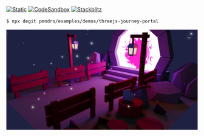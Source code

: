 [![Static](https://img.shields.io/badge/demo-%23646CFF.svg?logo=html5&logoColor=white)](https://pmndrs.github.io/examples/threejs-journey-portal)
[![CodeSandbox](https://img.shields.io/badge/codesandbox-040404?logo=codesandbox&logoColor=DBDBDB)](https://codesandbox.io/s/github/pmndrs/examples/tree/main/demos/threejs-journey-portal)
[![Stackblitz](https://img.shields.io/badge/stackblitz-fff?logo=Stackblitz&logoColor=1389FD)](https://stackblitz.com/github/pmndrs/examples/tree/main/demos/threejs-journey-portal)

```sh
$ npx degit pmndrs/examples/demos/threejs-journey-portal
```

![](thumbnail.webp)
